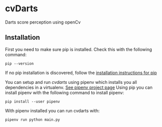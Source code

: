 # cvDarts
Darts score perception using openCv

## Installation
First you need to make sure pip is installed. Check this with the following command:
```
pip --version
```
If no pip installation is discovered, follow the [installation instructions for pip](https://pip.pypa.io/en/stable/installing/)

You can setup and run *cvdarts* using pipenv which installs you all dependencies in a virtualenv. [See pipenv project page](https://github.com/pypa/pipenv#pipenv-python-development-workflow-for-humans) Using pip you can install pipenv with the following command to install pipenv:
```
pip install --user pipenv
```
With pipenv installed you can run cvdarts with:
```
pipenv run python main.py
```
